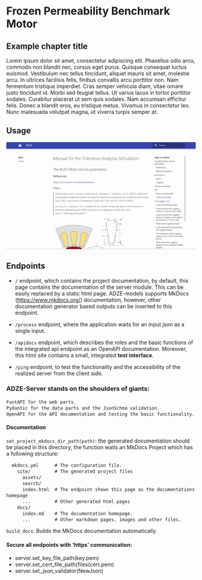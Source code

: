 # Frozen Permeability Benchmark Motor

## Example chapter title

Lorem ipsum dolor sit amet, consectetur adipiscing elit. Phasellus odio arcu,
commodo non blandit nec, cursus eget purus. Quisque consequat luctus euismod.
Vestibulum nec tellus tincidunt, aliquet mauris sit amet, molestie arcu. In
ultrices facilisis felis, finibus convallis arcu porttitor non. Nam fermentum
tristique imperdiet. Cras semper vehicula diam, vitae ornare justo tincidunt id.
Morbi sed feugiat tellus. Ut varius lacus in tortor porttitor sodales. Curabitur
placerat ut sem quis sodales. Nam accumsan efficitur felis. Donec a blandit
eros, eu tristique metus. Vivamus in consectetur leo. Nunc malesuada volutpat
magna, ut viverra turpis semper at.


## Usage

![tutorial](images/tutorial.gif)

## Endpoints

* `/` endpoint, which contains the project documentation, by default, this page
  contains the documentation of the server module. This can be easily replaced
  by a static html page. ADZE-models supports MkDocs (https://www.mkdocs.org/)
  documentation, however, other documentation generator based outputs can be
  inserted to this endpoint.

* `/process` endpoint, where the application waits for an input json as a
  single input.

* `/apidocs` endpoint, which describes the roles and the basic functions of the
  integrated api endpoint as an OpenAPI documentation. Moreover, this html site
  contains a small, integrated **test interface**.

* `/ping` endpoint, to test the functionality and the accessibility of the
  realized server from the client side.

### ADZE-Server stands on the shoulders of giants:

    FastAPI for the web parts.
    Pydantic for the data parts and the JsonSchma validation.
    OpenAPI for the API documentation and testing the basic functionality.

#### Documentation

`set_project_mkdocs_dir_path(path)`:  the generated documentation should be
placed in this directory, the function waits an MkDocs Project which has a
following structure:

      mkdocs.yml      # The configuration file.
        site/         # The generated project files
          assets/
          search/
          index.html  # The endpoint shows this page as the documentations homepage
          ...         # Other generated html pages
        docs/
          index.md    # The documentation homepage.
          ...         # Other markdown pages, images and other files.

`build_docs`: Builds the MkDocs documentation automatically.


#### Secure all endpoints with 'https' communication:

* server.set_key_file_path(key.pem)
* server.set_cert_file_path(files(cert.pem)
* server.set_json_validator(NewJson)
